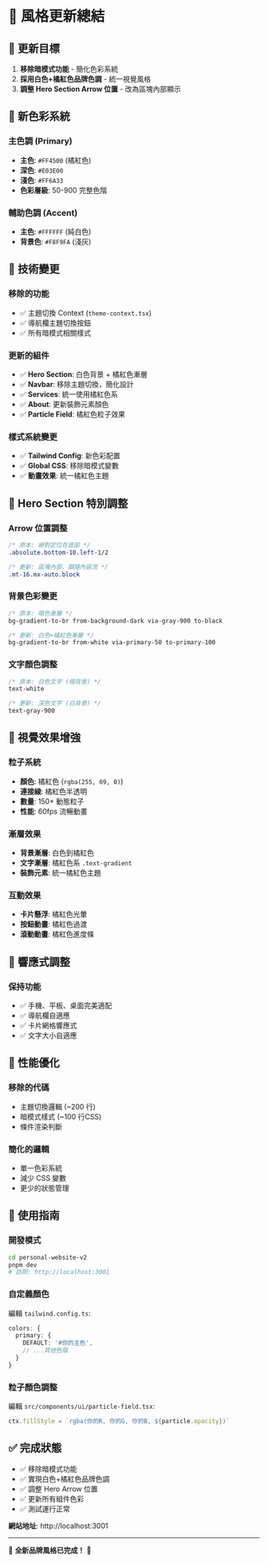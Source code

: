 # 🎨 風格更新總結

## 🎯 更新目標

1. **移除暗模式功能** - 簡化色彩系統
2. **採用白色+橘紅色品牌色調** - 統一視覺風格
3. **調整 Hero Section Arrow 位置** - 改為區塊內部顯示

## 🎨 新色彩系統

### 主色調 (Primary)
- **主色**: `#FF4500` (橘紅色)
- **深色**: `#E03E00` 
- **淺色**: `#FF6A33`
- **色彩層級**: 50-900 完整色階

### 輔助色調 (Accent)
- **主色**: `#FFFFFF` (純白色)
- **背景色**: `#F8F9FA` (淺灰)

## 🔧 技術變更

### 移除的功能
- ✅ 主題切換 Context (`theme-context.tsx`)
- ✅ 導航欄主題切換按鈕
- ✅ 所有暗模式相關樣式

### 更新的組件
- ✅ **Hero Section**: 白色背景 + 橘紅色漸層
- ✅ **Navbar**: 移除主題切換，簡化設計
- ✅ **Services**: 統一使用橘紅色系
- ✅ **About**: 更新裝飾元素顏色
- ✅ **Particle Field**: 橘紅色粒子效果

### 樣式系統變更
- ✅ **Tailwind Config**: 新色彩配置
- ✅ **Global CSS**: 移除暗模式變數
- ✅ **動畫效果**: 統一橘紅色主題

## 🎯 Hero Section 特別調整

### Arrow 位置調整
```css
/* 原本: 絕對定位在底部 */
.absolute.bottom-10.left-1/2

/* 更新: 區塊內部，跟隨內容流 */
.mt-16.mx-auto.block
```

### 背景色彩變更
```css
/* 原本: 暗色漸層 */
bg-gradient-to-br from-background-dark via-gray-900 to-black

/* 更新: 白色+橘紅色漸層 */
bg-gradient-to-br from-white via-primary-50 to-primary-100
```

### 文字顏色調整
```css
/* 原本: 白色文字 (暗背景) */
text-white

/* 更新: 深色文字 (白背景) */
text-gray-900
```

## 🌟 視覺效果增強

### 粒子系統
- **顏色**: 橘紅色 (`rgba(255, 69, 0)`)
- **連接線**: 橘紅色半透明
- **數量**: 150+ 動態粒子
- **性能**: 60fps 流暢動畫

### 漸層效果
- **背景漸層**: 白色到橘紅色
- **文字漸層**: 橘紅色系 `.text-gradient`
- **裝飾元素**: 統一橘紅色主題

### 互動效果
- **卡片懸浮**: 橘紅色光暈
- **按鈕動畫**: 橘紅色過渡
- **滾動動畫**: 橘紅色進度條

## 📱 響應式調整

### 保持功能
- ✅ 手機、平板、桌面完美適配
- ✅ 導航欄自適應
- ✅ 卡片網格響應式
- ✅ 文字大小自適應

## 🚀 性能優化

### 移除的代碼
- 主題切換邏輯 (~200 行)
- 暗模式樣式 (~100 行CSS)
- 條件渲染判斷

### 簡化的邏輯
- 單一色彩系統
- 減少 CSS 變數
- 更少的狀態管理

## 🎯 使用指南

### 開發模式
```bash
cd personal-website-v2
pnpm dev
# 訪問: http://localhost:3001
```

### 自定義顏色
編輯 `tailwind.config.ts`:
```typescript
colors: {
  primary: {
    DEFAULT: '#你的主色',
    // ...其他色階
  }
}
```

### 粒子顏色調整
編輯 `src/components/ui/particle-field.tsx`:
```javascript
ctx.fillStyle = `rgba(你的R, 你的G, 你的B, ${particle.opacity})`
```

## ✅ 完成狀態

- ✅ 移除暗模式功能
- ✅ 實現白色+橘紅色品牌色調
- ✅ 調整 Hero Arrow 位置
- ✅ 更新所有組件色彩
- ✅ 測試運行正常

**網站地址**: http://localhost:3001

---

🎨 **全新品牌風格已完成！** 🚀